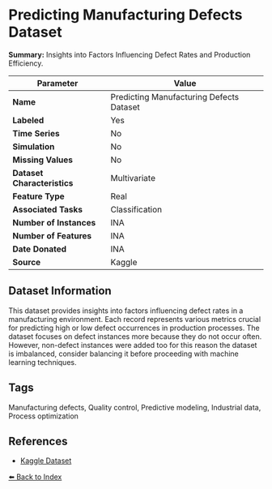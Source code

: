 # Predicting Manufacturing Defects Dataset

**Summary:** Insights into Factors Influencing Defect Rates and Production Efficiency.

| Parameter | Value |
| --- | --- |
| **Name** | Predicting Manufacturing Defects Dataset |
| **Labeled** | Yes |
| **Time Series** | No |
| **Simulation** | No |
| **Missing Values** | No |
| **Dataset Characteristics** | Multivariate |
| **Feature Type** | Real |
| **Associated Tasks** | Classification |
| **Number of Instances** | INA |
| **Number of Features** | INA |
| **Date Donated** | INA |
| **Source** | Kaggle |

## Dataset Information

This dataset provides insights into factors influencing defect rates in a manufacturing environment. Each record represents various metrics crucial for predicting high or low defect occurrences in production processes.
The dataset focuses on defect instances more because they do not occur often. However, non-defect instances were added too for this reason the dataset is imbalanced, consider balancing it before proceeding with machine learning techniques.

## Tags

Manufacturing defects, Quality control, Predictive modeling, Industrial data, Process optimization

## References

- [Kaggle Dataset](https://www.kaggle.com/datasets/rabieelkharoua/predicting-manufacturing-defects-dataset)

[⬅️ Back to Index](../README.md)
